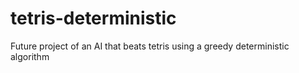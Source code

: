 # tetris-deterministic
Future project of an AI that beats tetris using a greedy deterministic algorithm
